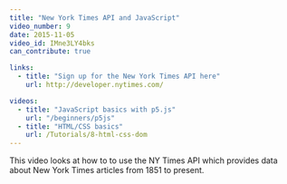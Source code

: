 ```yaml
---
title: "New York Times API and JavaScript"
video_number: 9
date: 2015-11-05
video_id: IMne3LY4bks
can_contribute: true

links:
  - title: "Sign up for the New York Times API here"
    url: http://developer.nytimes.com/

videos:
  - title: "JavaScript basics with p5.js"
    url: "/beginners/p5js"
  - title: "HTML/CSS basics"
    url: /Tutorials/8-html-css-dom
---
```


This video looks at how to to use the NY Times API which provides data about New York Times articles from 1851 to present.
